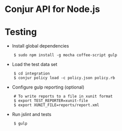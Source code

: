 # Conjur API for Node.js

# Testing

* Install global dependencies
```
    $ sudo npm install -g mocha coffee-script gulp
```

* Load the test data set
```
    $ cd integration
    $ conjur policy load -c policy.json policy.rb
```

* Configure gulp reporting (optional)
```
    # To write reports to a file in xunit format
    $ export TEST_REPORTER=xunit-file
    $ export XUNIT_FILE=reports/report.xml
```

* Run jslint and tests
```
    $ gulp
```

